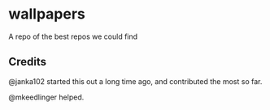 # wallpapers

A repo of the best repos we could find


## Credits
@janka102 started this out a long time ago, and contributed the most so far.

@mkeedlinger helped.
